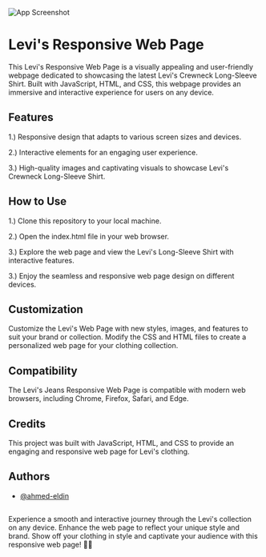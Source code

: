 
![App Screenshot](https://via.placeholder.com/468x300?text=App+Screenshot+Here)


# Levi's Responsive Web Page

This Levi's Responsive Web Page is a visually appealing and user-friendly webpage dedicated to showcasing the latest Levi's Crewneck Long-Sleeve Shirt. Built with JavaScript, HTML, and CSS, this webpage provides an immersive and interactive experience for users on any device.


## Features

1.) Responsive design that adapts to various screen sizes and devices.

2.) Interactive elements for an engaging user experience.

3.) High-quality images and captivating visuals to showcase Levi's Crewneck Long-Sleeve Shirt.
## How to Use

1.) Clone this repository to your local machine.

2.) Open the index.html file in your web browser.

3.) Explore the web page and view the Levi's Long-Sleeve Shirt with interactive features.

3.) Enjoy the seamless and responsive web page design on different devices.
## Customization

Customize the Levi's Web Page with new styles, images, and features to suit your brand or collection. Modify the CSS and HTML files to create a personalized web page for your clothing collection.
## Compatibility

The Levi's Jeans Responsive Web Page is compatible with modern web browsers, including Chrome, Firefox, Safari, and Edge.
## Credits

This project was built with JavaScript, HTML, and CSS to provide an engaging and responsive web page for Levi's clothing.
## Authors

- [@ahmed-eldin](https://www.github.com/ahmed-eldin)

##  

Experience a smooth and interactive journey through the Levi's collection on any device. Enhance the web page to reflect your unique style and brand. Show off your clothing in style and captivate your audience with this responsive web page! 💭🔥